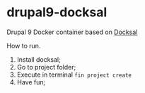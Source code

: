 # drupal9-docksal
Drupal 9 Docker container based on [Docksal](https://docksal.io/)

How to run.
1. Install docksal;
2. Go to project folder;
3. Execute in terminal `fin project create`
4. Have fun;
